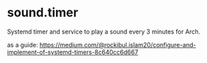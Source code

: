 # sound.timer
Systemd timer and service to play a sound every 3 minutes for Arch.

as a guide: https://medium.com/@rockibul.islam20/configure-and-implement-of-systemd-timers-8c640cc6d667


